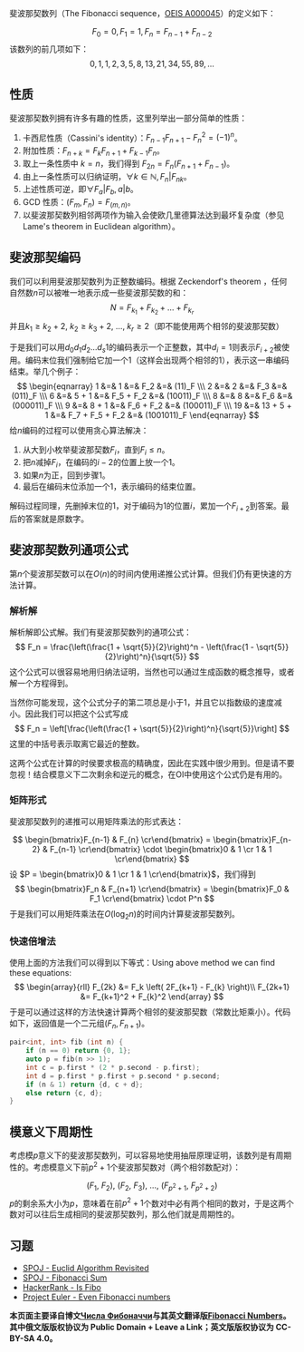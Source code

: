 斐波那契数列（The Fibonacci sequence，[OEIS A000045](http://oeis.org/A000045)）的定义如下：

$$
F_0 = 0, F_1 = 1, F_n = F_{n-1} + F_{n-2}
$$
该数列的前几项如下：
$$
0, 1, 1, 2, 3, 5, 8, 13, 21, 34, 55, 89, ...
$$

## 性质

斐波那契数列拥有许多有趣的性质，这里列举出一部分简单的性质：

1. 卡西尼性质（Cassini's identity）：$F_{n-1} F_{n+1} - F_n^2 = (-1)^n$。
2. 附加性质：$F_{n+k} = F_k F_{n+1} + F_{k-1} F_n$。
3. 取上一条性质中 $k = n$，我们得到 $F_{2n} = F_n (F_{n+1} + F_{n-1})$。
4. 由上一条性质可以归纳证明，$\forall k\in \mathbb{N},F_n|F_{nk}$。
5. 上述性质可逆，即$\forall F_a|F_b,a|b$。
6. GCD 性质：$(F_m, F_n) = F_{(m, n)}$。
7. 以斐波那契数列相邻两项作为输入会使欧几里德算法达到最坏复杂度（参见 Lame's theorem in Euclidean algorithm）。

## 斐波那契编码

我们可以利用斐波那契数列为正整数编码。根据 Zeckendorf's theorem ，任何自然数$n$可以被唯一地表示成一些斐波那契数的和：
$$
N = F_{k_1} + F_{k_2} + \ldots + F_{k_r}
$$
并且$k_1 \ge k_2 + 2,\ k_2 \ge k_3 + 2,\  \ldots,\  k_r \ge 2$（即不能使用两个相邻的斐波那契数）

于是我们可以用$d_0 d_1 d_2 \dots d_s 1$的编码表示一个正整数，其中$d_i=1$则表示$F_{i+2}$被使用。编码末位我们强制给它加一个1（这样会出现两个相邻的1），表示这一串编码结束。举几个例子：
$$
\begin{eqnarray}
1 &=& 1 &=& F_2 &=& (11)_F \\\
2 &=& 2 &=& F_3 &=& (011)_F \\\
6 &=& 5 + 1 &=& F_5 + F_2 &=& (10011)_F \\\
8 &=& 8 &=& F_6 &=& (000011)_F \\\
9 &=& 8 + 1 &=& F_6 + F_2 &=& (100011)_F \\\
19 &=& 13 + 5 + 1 &=& F_7 + F_5 + F_2 &=& (1001011)_F
\end{eqnarray}
$$
给$n$编码的过程可以使用贪心算法解决：

1. 从大到小枚举斐波那契数$F_i$，直到$F_i\le n$。
2. 把$n$减掉$F_i$，在编码的$i-2$的位置上放一个1。
3. 如果$n$为正，回到步骤1。
4. 最后在编码末位添加一个1，表示编码的结束位置。

解码过程同理，先删掉末位的1，对于编码为1的位置$i$，累加一个$F_{i+2}$到答案。最后的答案就是原数字。

## 斐波那契数列通项公式

第$n$个斐波那契数可以在$O(n)$的时间内使用递推公式计算。但我们仍有更快速的方法计算。

### 解析解

解析解即公式解。我们有斐波那契数列的通项公式：
$$
F_n = \frac{\left(\frac{1 + \sqrt{5}}{2}\right)^n - \left(\frac{1 - \sqrt{5}}{2}\right)^n}{\sqrt{5}}
$$
这个公式可以很容易地用归纳法证明，当然也可以通过生成函数的概念推导，或者解一个方程得到。

当然你可能发现，这个公式分子的第二项总是小于$1$，并且它以指数级的速度减小。因此我们可以把这个公式写成
$$
F_n = \left[\frac{\left(\frac{1 + \sqrt{5}}{2}\right)^n}{\sqrt{5}}\right]
$$
这里的中括号表示取离它最近的整数。

这两个公式在计算的时侯要求极高的精确度，因此在实践中很少用到。但是请不要忽视！结合模意义下二次剩余和逆元的概念，在OI中使用这个公式仍是有用的。

### 矩阵形式

斐波那契数列的递推可以用矩阵乘法的形式表达：

$$
\begin{bmatrix}F_{n-1} & F_{n} \cr\end{bmatrix} = \begin{bmatrix}F_{n-2} & F_{n-1} \cr\end{bmatrix} \cdot \begin{bmatrix}0 & 1 \cr 1 & 1 \cr\end{bmatrix}
$$
设 $P = \begin{bmatrix}0 & 1 \cr 1 & 1 \cr\end{bmatrix}$，我们得到
$$
\begin{bmatrix}F_n & F_{n+1} \cr\end{bmatrix} = \begin{bmatrix}F_0 & F_1 \cr\end{bmatrix} \cdot P^n
$$
于是我们可以用矩阵乘法在$O(\log_2n)$的时间内计算斐波那契数列。

### 快速倍增法

使用上面的方法我们可以得到以下等式：Using above method we can find these equations:
$$
\begin{array}{rll}
F_{2k} &= F_k \left( 2F_{k+1} - F_{k} \right)\\
F_{2k+1} &= F_{k+1}^2 + F_{k}^2
\end{array}
$$
于是可以通过这样的方法快速计算两个相邻的斐波那契数（常数比矩乘小）。代码如下，返回值是一个二元组$(F_n,F_{n+1})$。

```cpp
pair<int, int> fib (int n) {
    if (n == 0) return {0, 1};
    auto p = fib(n >> 1);
    int c = p.first * (2 * p.second - p.first);
    int d = p.first * p.first + p.second * p.second;
    if (n & 1) return {d, c + d};
    else return {c, d};
}
```

## 模意义下周期性

考虑模$p$意义下的斐波那契数列，可以容易地使用抽屉原理证明，该数列是有周期性的。考虑模意义下前$p^2+1$个斐波那契数对（两个相邻数配对）：

$$
(F_1,\ F_2),\ (F_2,\ F_3),\ \ldots,\ (F_{p^2 + 1},\ F_{p^2 + 2})
$$
$p$的剩余系大小为$p$，意味着在前$p^2+1$个数对中必有两个相同的数对，于是这两个数对可以往后生成相同的斐波那契数列，那么他们就是周期性的。

## 习题

- [SPOJ - Euclid Algorithm Revisited](http://www.spoj.com/problems/MAIN74/)
- [SPOJ - Fibonacci Sum](http://www.spoj.com/problems/FIBOSUM/)
- [HackerRank - Is Fibo](https://www.hackerrank.com/contests/codesprint5/challenges/is-fibo/problem)
- [Project Euler - Even Fibonacci numbers](https://www.hackerrank.com/contests/projecteuler/challenges/euler002/problem)

**本页面主要译自博文[Числа Фибоначчи](http://e-maxx.ru/algo/fibonacci_numbers)与其英文翻译版[Fibonacci Numbers](https://cp-algorithms.com/algebra/fibonacci-numbers.html)。其中俄文版版权协议为 Public Domain + Leave a Link；英文版版权协议为 CC-BY-SA 4.0。** 
